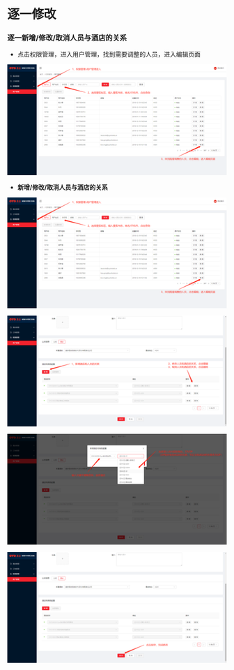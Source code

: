 # 逐一修改

### 逐一新增/修改/取消人员与酒店的关系

* 点击权限管理，进入用户管理，找到需要调整的人员，进入编辑页面

![](../../../../.gitbook/assets/image%20%28265%29.png)

* **新增/修改/取消人员与酒店的关系**

![](../../../../.gitbook/assets/image%20%28328%29.png)

![](../../../../.gitbook/assets/image%20%28307%29.png)

![](../../../../.gitbook/assets/image%20%2848%29.png)

![](../../../../.gitbook/assets/image%20%2889%29.png)



